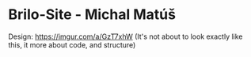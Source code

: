 # Brilo-Site - Michal Matúš

Design: https://imgur.com/a/GzT7xhW
(It's not about to look exactly like this, it more about code, and structure)
